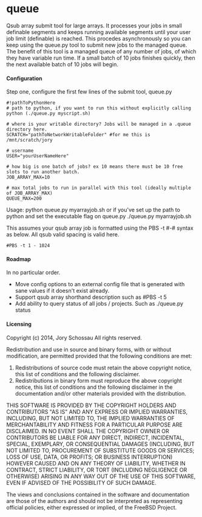 queue
=====

Qsub array submit tool for large arrays. It processes your jobs in small definable segments and keeps running available segments until your user job limit (definable) is reached. This procedes asynchronously so you can keep using the queue.py tool to submit new jobs to the managed queue. The benefit of this tool is a managed queue of any number of jobs, of which they have variable run time. If a small batch of 10 jobs finishes quickly, then the next available batch of 10 jobs will begin.

#### Configuration
Step one, configure the first few lines of the submit tool, queue.py

    #!pathToPythonHere
    # path to python, if you want to run this without explicitly calling python (./queue.py myscript.sh)
    
    # where is your writable directory? Jobs will be managed in a .queue directory here.
    SCRATCH="pathToNetworkWritableFolder" #for me this is /mnt/scratch/jory
    
    # username
    USER="yourUserNameHere"
    
    # how big is one batch of jobs? ex 10 means there must be 10 free slots to run another batch.
    JOB_ARRAY_MAX=10
    
    # max total jobs to run in parallel with this tool (ideally multiple of JOB_ARRAY_MAX)
    QUEUE_MAX=200

Usage:
    python queue.py myarrayjob.sh
or if you've set up the path to python and set the executable flag on queue.py
    ./queue.py myarrayjob.sh

This assumes your qsub array job is formatted using the PBS -t #-# syntax as below. All qsub valid spacing is valid here.

    #PBS -t 1 - 1024

#### Roadmap
In no particular order.
* Move config options to an external config file that is generated with sane values if it doesn't exist already.
* Support qsub array shorthand description such as #PBS -t 5
* Add ability to query status of all jobs / projects. Such as ./queue.py status

#### Licensing
Copyright (c) 2014, Jory Schossau
All rights reserved.

Redistribution and use in source and binary forms, with or without
modification, are permitted provided that the following conditions are met:

1. Redistributions of source code must retain the above copyright notice, this list of conditions and the following disclaimer. 
2. Redistributions in binary form must reproduce the above copyright notice, this list of conditions and the following disclaimer in the documentation and/or other materials provided with the distribution.

THIS SOFTWARE IS PROVIDED BY THE COPYRIGHT HOLDERS AND CONTRIBUTORS "AS IS" AND
ANY EXPRESS OR IMPLIED WARRANTIES, INCLUDING, BUT NOT LIMITED TO, THE IMPLIED
WARRANTIES OF MERCHANTABILITY AND FITNESS FOR A PARTICULAR PURPOSE ARE
DISCLAIMED. IN NO EVENT SHALL THE COPYRIGHT OWNER OR CONTRIBUTORS BE LIABLE FOR
ANY DIRECT, INDIRECT, INCIDENTAL, SPECIAL, EXEMPLARY, OR CONSEQUENTIAL DAMAGES
(INCLUDING, BUT NOT LIMITED TO, PROCUREMENT OF SUBSTITUTE GOODS OR SERVICES;
LOSS OF USE, DATA, OR PROFITS; OR BUSINESS INTERRUPTION) HOWEVER CAUSED AND
ON ANY THEORY OF LIABILITY, WHETHER IN CONTRACT, STRICT LIABILITY, OR TORT
(INCLUDING NEGLIGENCE OR OTHERWISE) ARISING IN ANY WAY OUT OF THE USE OF THIS
SOFTWARE, EVEN IF ADVISED OF THE POSSIBILITY OF SUCH DAMAGE.

The views and conclusions contained in the software and documentation are those
of the authors and should not be interpreted as representing official policies, 
either expressed or implied, of the FreeBSD Project.
